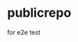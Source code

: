 # publicrepo
for e2e test












































































































































































































































































































































